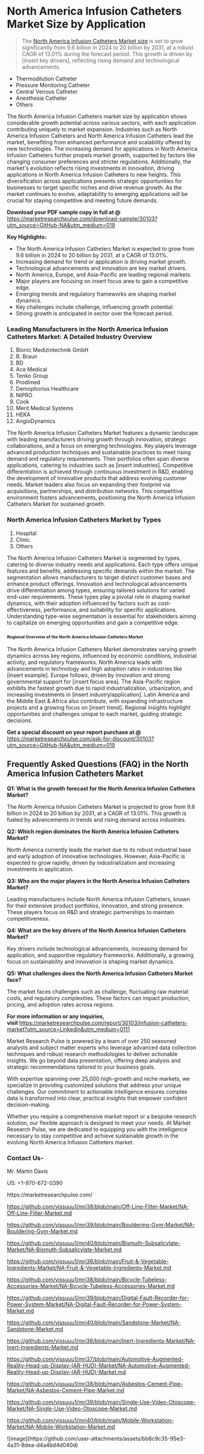 <h1>North America Infusion Catheters Market&nbsp;Size by Application</h1><blockquote><p>The <a href="https://marketresearchpulse.com/download-sample/30103?utm_source=GitHub-NA&amp;utm_medium=019">North America Infusion Catheters Market size</a> is set to grow significantly from 9.6 billion in 2024 to 20 billion by 2031, at a robust CAGR of 13.01% during the forecast period. This growth is driven by [insert key drivers], reflecting rising demand and technological advancements.</p></blockquote><ul><li>Thermodilution Catheter<li> Pressure Monitoring Catheter<li> Central Venous Catheter<li> Anesthesia Catheter<li> Others</li></ul><p>The North America Infusion Catheters market size by application shows considerable growth potential across various sectors, with each application contributing uniquely to market expansion. Industries such as North America Infusion Catheters and North America Infusion Catheters lead the market, benefiting from enhanced performance and scalability offered by new technologies. The increasing demand for applications in North America Infusion Catheters further propels market growth, supported by factors like changing consumer preferences and stricter regulations. Additionally, the market's evolution reflects rising investments in innovation, driving applications in North America Infusion Catheters to new heights. This diversification across applications presents strategic opportunities for businesses to target specific niches and drive revenue growth. As the market continues to evolve, adaptability to emerging applications will be crucial for staying competitive and meeting future demands.</p><p><strong>Download your PDF sample copy in full at @ </strong><a href="https://marketresearchpulse.com/download-sample/30103?utm_source=GitHub-NA&amp;utm_medium=019">https://marketresearchpulse.com/download-sample/30103?utm_source=GitHub-NA&amp;utm_medium=019</a></p><p><strong>Key Highlights: </strong></p><ul><li>The North America Infusion Catheters Market is expected to grow from 9.6 billion in 2024 to 20 billion by 2031, at a CAGR of 13.01%.</li><li>Increasing demand for trend or application is driving market growth.</li><li>Technological advancements and innovation are key market drivers.</li><li>North America, Europe, and Asia-Pacific are leading regional markets.</li><li>Major players are focusing on insert focus area to gain a competitive edge.</li><li>Emerging trends and regulatory frameworks are shaping market dynamics.</li><li>Key challenges include challenge, influencing growth potential.</li><li>Strong growth is anticipated in sector over the forecast period.</li></ul><h3>Leading Manufacturers in the North America Infusion Catheters Market: A Detailed Industry Overview</h3><ol><li>Bionic Medizintechnik GmbH</li><li>B. Braun</li><li>BD</li><li>Ace Medical</li><li>Tenko Group</li><li>Prodimed</li><li>Demophorius Healthcare</li><li>NIPRO</li><li>Cook</li><li>Merit Medical Systems</li><li>HEKA</li><li>AngioDynamics</li></ol><div class="flex max-w-full flex-col flex-grow"><div class="min-h-8 text-message flex w-full flex-col items-end gap-2 whitespace-normal break-words [.text-message+&amp;]:mt-5" dir="auto" data-message-author-role="assistant" data-message-id="fd8432e4-4910-450d-b182-61b7bfb0a01f" data-message-model-slug="gpt-4o"><div class="flex w-full flex-col gap-1 empty:hidden first:pt-[3px]"><div class="markdown prose w-full break-words dark:prose-invert light"><p>The North America Infusion Catheters Market features a dynamic landscape with leading manufacturers driving growth through innovation, strategic collaborations, and a focus on emerging technologies. Key players leverage advanced production techniques and sustainable practices to meet rising demand and regulatory requirements. Their portfolios often span diverse applications, catering to industries such as [insert industries]. Competitive differentiation is achieved through continuous investment in R&amp;D, enabling the development of innovative products that address evolving customer needs. Market leaders also focus on expanding their footprint via acquisitions, partnerships, and distribution networks. This competitive environment fosters advancements, positioning the North America Infusion Catheters Market for sustained growth.</p></div></div></div></div><h3>North America Infusion Catheters Market by Types</h3><ol><li>Hospital<li> Clinic<li> Others</li></ol><div class="flex max-w-full flex-col flex-grow"><div class="min-h-8 text-message flex w-full flex-col items-end gap-2 whitespace-normal break-words [.text-message+&amp;]:mt-5" dir="auto" data-message-author-role="assistant" data-message-id="084470be-0bb7-4664-bddf-5156b4f41249" data-message-model-slug="gpt-4o-mini"><div class="flex w-full flex-col gap-1 empty:hidden first:pt-[3px]"><div class="markdown prose w-full break-words dark:prose-invert light"><p>The North America Infusion Catheters Market is segmented by types, catering to diverse industry needs and applications. Each type offers unique features and benefits, addressing specific demands within the market. The segmentation allows manufacturers to target distinct customer bases and enhance product offerings. Innovation and technological advancements drive differentiation among types, ensuring tailored solutions for varied end-user requirements. These types play a pivotal role in shaping market dynamics, with their adoption influenced by factors such as cost-effectiveness, performance, and suitability for specific applications. Understanding type-wise segmentation is essential for stakeholders aiming to capitalize on emerging opportunities and gain a competitive edge.</p></div></div></div></div><h3><span style="font-size: 11px;">Regional Overview of the North America Infusion Catheters Market</span></h3><div class="flex max-w-full flex-col flex-grow"><div class="min-h-8 text-message flex w-full flex-col items-end gap-2 whitespace-normal break-words [.text-message+&amp;]:mt-5" dir="auto" data-message-author-role="assistant" data-message-id="e9038762-ce64-4e30-91c9-9bd413514231" data-message-model-slug="gpt-4o-mini"><div class="flex w-full flex-col gap-1 empty:hidden first:pt-[3px]"><div class="markdown prose w-full break-words dark:prose-invert light"><p>The North America Infusion Catheters Market demonstrates varying growth dynamics across key regions, influenced by economic conditions, industrial activity, and regulatory frameworks. North America leads with advancements in technology and high adoption rates in industries like [insert example]. Europe follows, driven by innovation and strong governmental support for [insert focus area]. The Asia-Pacific region exhibits the fastest growth due to rapid industrialization, urbanization, and increasing investments in [insert industry/application]. Latin America and the Middle East &amp; Africa also contribute, with expanding infrastructure projects and a growing focus on [insert trend]. Regional insights highlight opportunities and challenges unique to each market, guiding strategic decisions.</p></div></div></div></div><p><strong>Get a special discount on your report purchase at @ </strong><a href="https://marketresearchpulse.com/ask-for-discount/30103?utm_source=GitHub-NA&amp;utm_medium=019">https://marketresearchpulse.com/ask-for-discount/30103?utm_source=GitHub-NA&amp;utm_medium=019</a></p><h2>Frequently Asked Questions (FAQ) in the North America Infusion Catheters Market</h2><p><strong>Q1: What is the growth forecast for the North America Infusion Catheters Market?</strong></p><p>The North America Infusion Catheters Market is projected to grow from 9.6 billion in 2024 to 20 billion by 2031, at a CAGR of 13.01%. This growth is fueled by advancements in trends and rising demand across industries.</p><p><strong>Q2: Which region dominates the North America Infusion Catheters Market?</strong></p><p>North America currently leads the market due to its robust industrial base and early adoption of innovative technologies. However, Asia-Pacific is expected to grow rapidly, driven by industrialization and increasing investments in application.</p><p><strong>Q3: Who are the major players in the North America Infusion Catheters Market?</strong></p><p>Leading manufacturers include North America Infusion Catheters, known for their extensive product portfolios, innovation, and strong presence. These players focus on R&amp;D and strategic partnerships to maintain competitiveness.</p><p><strong>Q4: What are the key drivers of the North America Infusion Catheters Market?</strong></p><p>Key drivers include technological advancements, increasing demand for application, and supportive regulatory frameworks. Additionally, a growing focus on sustainability and innovation is shaping market dynamics.</p><p><strong>Q5: What challenges does the North America Infusion Catheters Market face?</strong></p><p>The market faces challenges such as challenge, fluctuating raw material costs, and regulatory complexities. These factors can impact production, pricing, and adoption rates across regions.</p><p><strong>For more information or any inquiries, visit&nbsp;</strong><a href="https://marketresearchpulse.com/report/30103/infusion-catheters-market?utm_source=Linkedin&utm_medium=0111">https://marketresearchpulse.com/report/30103/infusion-catheters-market?utm_source=Linkedin&utm_medium=0111</a></p><p>Market Research Pulse is powered by a team of over 250 seasoned analysts and subject matter experts who leverage advanced data collection techniques and robust research methodologies to deliver actionable insights. We go beyond data presentation, offering deep analysis and strategic recommendations tailored to your business goals.</p><p>With expertise spanning over 25,000 high-growth and niche markets, we specialize in providing customized solutions that address your unique challenges. Our commitment to actionable intelligence ensures complex data is transformed into clear, practical insights that empower confident decision-making.</p><p>Whether you require a comprehensive market report or a bespoke research solution, our flexible approach is designed to meet your needs. At Market Research Pulse, we are dedicated to equipping you with the intelligence necessary to stay competitive and achieve sustainable growth in the evolving North America Infusion Catheters market.</p><h3><strong>Contact Us-</strong></h3><p>Mr. Martin Davis</p><p>US: +1-970-672-0390</p><p>https://marketresearchpulse.com/</p><p><a href="https://github.com/vissuuu1/mri38/blob/main/Off-Line-Filter-Market/NA-Off-Line-Filter-Market.md">https://github.com/vissuuu1/mri38/blob/main/Off-Line-Filter-Market/NA-Off-Line-Filter-Market.md</a></p><p><a href="https://github.com/vissuuu1/mri39/blob/main/Bouldering-Gym-Market/NA-Bouldering-Gym-Market.md">https://github.com/vissuuu1/mri39/blob/main/Bouldering-Gym-Market/NA-Bouldering-Gym-Market.md</a></p><p><a href="https://github.com/vissuuu1/mri40/blob/main/Bismuth-Subsalicylate-Market/NA-Bismuth-Subsalicylate-Market.md">https://github.com/vissuuu1/mri40/blob/main/Bismuth-Subsalicylate-Market/NA-Bismuth-Subsalicylate-Market.md</a></p><p><a href="https://github.com/vissuuu1/mri36/blob/main/Fruit-&-Vegetable-Ingredients-Market/NA-Fruit-&-Vegetable-Ingredients-Market.md">https://github.com/vissuuu1/mri36/blob/main/Fruit-&-Vegetable-Ingredients-Market/NA-Fruit-&-Vegetable-Ingredients-Market.md</a></p><p><a href="https://github.com/vissuuu1/mri38/blob/main/Bicycle-Tubeless-Accessories-Market/NA-Bicycle-Tubeless-Accessories-Market.md">https://github.com/vissuuu1/mri38/blob/main/Bicycle-Tubeless-Accessories-Market/NA-Bicycle-Tubeless-Accessories-Market.md</a></p><p><a href="https://github.com/vissuuu1/mri39/blob/main/Digital-Fault-Recorder-for-Power-System-Market/NA-Digital-Fault-Recorder-for-Power-System-Market.md">https://github.com/vissuuu1/mri39/blob/main/Digital-Fault-Recorder-for-Power-System-Market/NA-Digital-Fault-Recorder-for-Power-System-Market.md</a></p><p><a href="https://github.com/vissuuu1/mri40/blob/main/Sandstone-Market/NA-Sandstone-Market.md">https://github.com/vissuuu1/mri40/blob/main/Sandstone-Market/NA-Sandstone-Market.md</a></p><p><a href="https://github.com/vissuuu1/mri36/blob/main/Inert-Ingredients-Market/NA-Inert-Ingredients-Market.md">https://github.com/vissuuu1/mri36/blob/main/Inert-Ingredients-Market/NA-Inert-Ingredients-Market.md</a></p><p><a href="https://github.com/vissuuu1/mri37/blob/main/Automotive-Augmented-Reality-Head-up-Display-(AR-HUD)-Market/NA-Automotive-Augmented-Reality-Head-up-Display-(AR-HUD)-Market.md">https://github.com/vissuuu1/mri37/blob/main/Automotive-Augmented-Reality-Head-up-Display-(AR-HUD)-Market/NA-Automotive-Augmented-Reality-Head-up-Display-(AR-HUD)-Market.md</a></p><p><a href="https://github.com/vissuuu1/mri38/blob/main/Asbestos-Cement-Pipe-Market/NA-Asbestos-Cement-Pipe-Market.md">https://github.com/vissuuu1/mri38/blob/main/Asbestos-Cement-Pipe-Market/NA-Asbestos-Cement-Pipe-Market.md</a></p><p><a href="https://github.com/vissuuu1/mri39/blob/main/Single-Use-Video-Otoscope-Market/NA-Single-Use-Video-Otoscope-Market.md">https://github.com/vissuuu1/mri39/blob/main/Single-Use-Video-Otoscope-Market/NA-Single-Use-Video-Otoscope-Market.md</a></p><p><a href="https://github.com/vissuuu1/mri40/blob/main/Mobile-Workstation-Market/NA-Mobile-Workstation-Market.md">https://github.com/vissuuu1/mri40/blob/main/Mobile-Workstation-Market/NA-Mobile-Workstation-Market.md</a></p>
![image](https://github.com/user-attachments/assets/bb6c9c35-95e3-4a31-8dea-d4a4bd4d040d)
